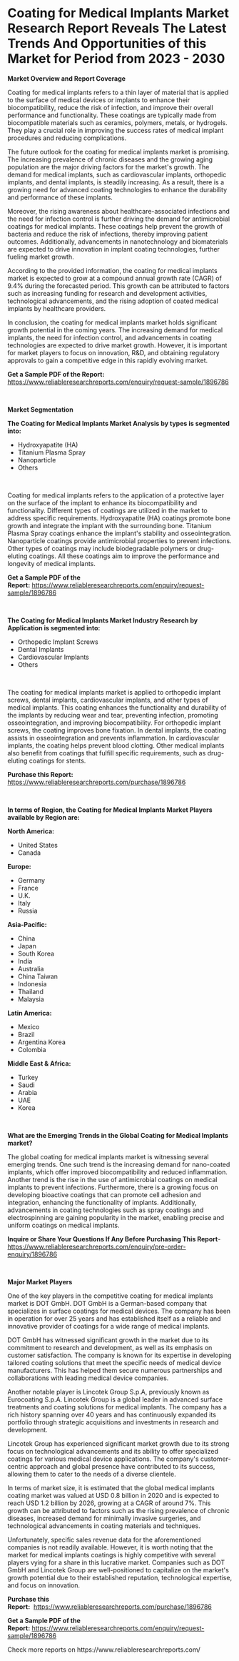 <p><h1>Coating for Medical Implants Market Research Report Reveals The Latest Trends And Opportunities of this Market for Period from 2023 - 2030</h1></p><p><strong>Market Overview and Report Coverage</strong></p>
<p><p>Coating for medical implants refers to a thin layer of material that is applied to the surface of medical devices or implants to enhance their biocompatibility, reduce the risk of infection, and improve their overall performance and functionality. These coatings are typically made from biocompatible materials such as ceramics, polymers, metals, or hydrogels. They play a crucial role in improving the success rates of medical implant procedures and reducing complications.</p><p>The future outlook for the coating for medical implants market is promising. The increasing prevalence of chronic diseases and the growing aging population are the major driving factors for the market's growth. The demand for medical implants, such as cardiovascular implants, orthopedic implants, and dental implants, is steadily increasing. As a result, there is a growing need for advanced coating technologies to enhance the durability and performance of these implants.</p><p>Moreover, the rising awareness about healthcare-associated infections and the need for infection control is further driving the demand for antimicrobial coatings for medical implants. These coatings help prevent the growth of bacteria and reduce the risk of infections, thereby improving patient outcomes. Additionally, advancements in nanotechnology and biomaterials are expected to drive innovation in implant coating technologies, further fueling market growth.</p><p>According to the provided information, the coating for medical implants market is expected to grow at a compound annual growth rate (CAGR) of 9.4% during the forecasted period. This growth can be attributed to factors such as increasing funding for research and development activities, technological advancements, and the rising adoption of coated medical implants by healthcare providers.</p><p>In conclusion, the coating for medical implants market holds significant growth potential in the coming years. The increasing demand for medical implants, the need for infection control, and advancements in coating technologies are expected to drive market growth. However, it is important for market players to focus on innovation, R&D, and obtaining regulatory approvals to gain a competitive edge in this rapidly evolving market.</p></p>
<p><strong>Get a Sample PDF of the Report:</strong> <a href="https://www.reliableresearchreports.com/enquiry/request-sample/1896786">https://www.reliableresearchreports.com/enquiry/request-sample/1896786</a></p>
<p>&nbsp;</p>
<p><strong>Market Segmentation</strong></p>
<p><strong>The Coating for Medical Implants Market Analysis by types is segmented into:</strong></p>
<p><ul><li>Hydroxyapatite (HA)</li><li>Titanium Plasma Spray</li><li>Nanoparticle</li><li>Others</li></ul></p>
<p>&nbsp;</p>
<p><p>Coating for medical implants refers to the application of a protective layer on the surface of the implant to enhance its biocompatibility and functionality. Different types of coatings are utilized in the market to address specific requirements. Hydroxyapatite (HA) coatings promote bone growth and integrate the implant with the surrounding bone. Titanium Plasma Spray coatings enhance the implant's stability and osseointegration. Nanoparticle coatings provide antimicrobial properties to prevent infections. Other types of coatings may include biodegradable polymers or drug-eluting coatings. All these coatings aim to improve the performance and longevity of medical implants.</p></p>
<p><strong>Get a Sample PDF of the Report:</strong>&nbsp;<a href="https://www.reliableresearchreports.com/enquiry/request-sample/1896786">https://www.reliableresearchreports.com/enquiry/request-sample/1896786</a></p>
<p>&nbsp;</p>
<p><strong>The Coating for Medical Implants Market Industry Research by Application is segmented into:</strong></p>
<p><ul><li>Orthopedic Implant Screws</li><li>Dental Implants</li><li>Cardiovascular Implants</li><li>Others</li></ul></p>
<p>&nbsp;</p>
<p><p>The coating for medical implants market is applied to orthopedic implant screws, dental implants, cardiovascular implants, and other types of medical implants. This coating enhances the functionality and durability of the implants by reducing wear and tear, preventing infection, promoting osseointegration, and improving biocompatibility. For orthopedic implant screws, the coating improves bone fixation. In dental implants, the coating assists in osseointegration and prevents inflammation. In cardiovascular implants, the coating helps prevent blood clotting. Other medical implants also benefit from coatings that fulfill specific requirements, such as drug-eluting coatings for stents.</p></p>
<p><strong>Purchase this Report:</strong>&nbsp; <a href="https://www.reliableresearchreports.com/purchase/1896786">https://www.reliableresearchreports.com/purchase/1896786</a></p>
<p>&nbsp;</p>
<p><strong>In terms of Region, the Coating for Medical Implants Market Players available by Region are:</strong></p>
<p>
    <p> <strong> North America: </strong>
        <ul>
            <li>United States</li>
            <li>Canada</li>
        </ul>
        </p> 
    <p> <strong> Europe: </strong>
        <ul>
            <li>Germany</li>
            <li>France</li>
            <li>U.K.</li>
            <li>Italy</li>
            <li>Russia</li>
        </ul>
        </p> 
    <p> <strong> Asia-Pacific: </strong>
        <ul>
            <li>China</li>
            <li>Japan</li>
            <li>South Korea</li>
            <li>India</li>
            <li>Australia</li>
            <li>China Taiwan</li>
            <li>Indonesia</li>
            <li>Thailand</li>
            <li>Malaysia</li>
        </ul>
        </p> 
    <p> <strong> Latin America: </strong>
        <ul>
            <li>Mexico</li>
            <li>Brazil</li>
            <li>Argentina Korea</li>
            <li>Colombia</li>
        </ul>
        </p> 
    <p> <strong> Middle East & Africa: </strong>
        <ul>
            <li>Turkey</li>
            <li>Saudi</li>
            <li>Arabia</li>
            <li>UAE</li>
            <li>Korea</li>
        </ul>
    </p>
    </p>
<p>&nbsp;</p>
<p><strong>What are the Emerging Trends in the Global Coating for Medical Implants market?</strong></p>
<p><p>The global coating for medical implants market is witnessing several emerging trends. One such trend is the increasing demand for nano-coated implants, which offer improved biocompatibility and reduced inflammation. Another trend is the rise in the use of antimicrobial coatings on medical implants to prevent infections. Furthermore, there is a growing focus on developing bioactive coatings that can promote cell adhesion and integration, enhancing the functionality of implants. Additionally, advancements in coating technologies such as spray coatings and electrospinning are gaining popularity in the market, enabling precise and uniform coatings on medical implants.</p></p>
<p><strong>Inquire or Share Your Questions If Any Before Purchasing This Report</strong>- <a href="https://www.reliableresearchreports.com/enquiry/pre-order-enquiry/1896786">https://www.reliableresearchreports.com/enquiry/pre-order-enquiry/1896786</a></p>
<p>&nbsp;</p>
<p><strong>Major Market Players</strong></p>
<p><p>One of the key players in the competitive coating for medical implants market is DOT GmbH. DOT GmbH is a German-based company that specializes in surface coatings for medical devices. The company has been in operation for over 25 years and has established itself as a reliable and innovative provider of coatings for a wide range of medical implants.</p><p>DOT GmbH has witnessed significant growth in the market due to its commitment to research and development, as well as its emphasis on customer satisfaction. The company is known for its expertise in developing tailored coating solutions that meet the specific needs of medical device manufacturers. This has helped them secure numerous partnerships and collaborations with leading medical device companies.</p><p>Another notable player is Lincotek Group S.p.A, previously known as Eurocoating S.p.A. Lincotek Group is a global leader in advanced surface treatments and coating solutions for medical implants. The company has a rich history spanning over 40 years and has continuously expanded its portfolio through strategic acquisitions and investments in research and development.</p><p>Lincotek Group has experienced significant market growth due to its strong focus on technological advancements and its ability to offer specialized coatings for various medical device applications. The company's customer-centric approach and global presence have contributed to its success, allowing them to cater to the needs of a diverse clientele.</p><p>In terms of market size, it is estimated that the global medical implants coating market was valued at USD 0.8 billion in 2020 and is expected to reach USD 1.2 billion by 2026, growing at a CAGR of around 7%. This growth can be attributed to factors such as the rising prevalence of chronic diseases, increased demand for minimally invasive surgeries, and technological advancements in coating materials and techniques.</p><p>Unfortunately, specific sales revenue data for the aforementioned companies is not readily available. However, it is worth noting that the market for medical implants coatings is highly competitive with several players vying for a share in this lucrative market. Companies such as DOT GmbH and Lincotek Group are well-positioned to capitalize on the market's growth potential due to their established reputation, technological expertise, and focus on innovation.</p></p>
<p><strong>Purchase this Report:</strong>&nbsp;&nbsp;<a href="https://www.reliableresearchreports.com/purchase/1896786">https://www.reliableresearchreports.com/purchase/1896786</a></p>
<p></p>
<p><strong>Get a Sample PDF of the Report:</strong>&nbsp;<a href="https://www.reliableresearchreports.com/enquiry/request-sample/1896786">https://www.reliableresearchreports.com/enquiry/request-sample/1896786</a></p>
<p>Check more reports on https://www.reliableresearchreports.com/</p>